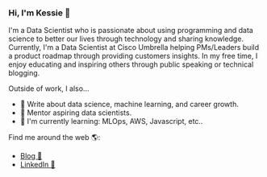 ### Hi, I'm Kessie  👋

<!--
**kessiezhang/kessiezhang** is a ✨ _special_ ✨ repository because its `README.md` (this file) appears on your GitHub profile.

Here are some ideas to get you started:

- 🔭 I’m currently working on ...
- 🌱 I’m currently learning ...
- 👯 I’m looking to collaborate on ...
- 🤔 I’m looking for help with ...
- 💬 Ask me about ...
- 📫 How to reach me: ...
- 😄 Pronouns: ...
- ⚡ Fun fact: ...
-->

I'm a Data Scientist who is passionate about using programming and data science to better our lives through technology and sharing knowledge. Currently, I'm a Data Scientist at Cisco Umbrella helping PMs/Leaders build a product roadmap through providing customers insights. In my free time, I enjoy educating and inspiring others through public speaking or technical blogging. 

Outside of work, I also...

- 📝 Write about data science, machine learning, and career growth.
- 👯 Mentor aspiring data scientists.
- 🌱 I'm currently learning: MLOps, AWS, Javascript, etc..

Find me around the web 🌎:
- [Blog 📝](http://kessiezhang.medium.com/)
- [LinkedIn 💼](https://www.linkedin.com/in/kessie-zhang/)
